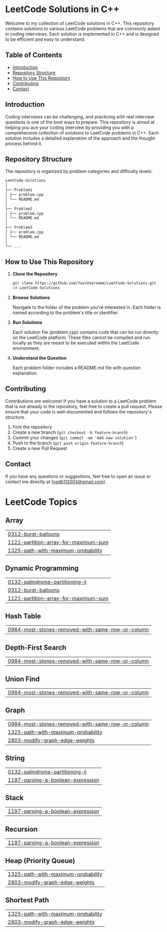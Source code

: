 # LeetCode Solutions in C++

Welcome to my collection of LeetCode solutions in C++. This repository contains solutions to various LeetCode problems that are commonly asked in coding interviews. Each solution is implemented in C++ and is designed to be efficient and easy to understand.

## Table of Contents

- [Introduction](#introduction)
- [Repository Structure](#repository-structure)
- [How to Use This Repository](#how-to-use-this-repository)
- [Contributing](#contributing)
- [Contact](#contact)

## Introduction

Coding interviews can be challenging, and practicing with real interview questions is one of the best ways to prepare. This repository is aimed at helping you ace your coding interview by providing you with a comprehensive collection of solutions to LeetCode problems in C++. Each solution includes a detailed explanation of the approach and the thought process behind it.

## Repository Structure

The repository is organized by problem categories and difficulty levels:
```bash
LeetCode-Solutions
│
├── Problem1
│ ├── problem.cpp
│ └── README.md
│
├── Problem2
│ ├── problem.cpp
│ └── README.md
│
├── Problem3
│ ├── problem.cpp
│ └── README.md
│
└── ...
```

## How to Use This Repository

1. **Clone the Repository**

   ```bash
   git clone https://github.com/YourUsername/LeetCode-Solutions.git
   cd LeetCode-Solutions
2. **Browse Solutions**

   Navigate to the folder of the problem you're interested in. Each folder is named according to the problem's title or identifier.
3. **Run Solutions**

   Each solution file (problem.cpp) contains code that can be run directly on the LeetCode platform. These files cannot be compiled and run locally as they are meant to be executed within the LeetCode environment.

4. **Understand the Question**

   Each problem folder includes a README.md file with question explanation.

## Contributing

Contributions are welcome! If you have a solution to a LeetCode problem that is not already in the repository, feel free to create a pull request. Please ensure that your code is well-documented and follows the repository's structure.

1. Fork the repository
2. Create a new branch (`git checkout -b feature-branch`)
3. Commit your changes (`git commit -am 'Add new solution'`)
4. Push to the branch (`git push origin feature-branch`)
5. Create a new Pull Request

## Contact

If you have any questions or suggestions, feel free to open an issue or contact me directly at [vedb112003@gmail.com].


<!---LeetCode Topics Start-->
# LeetCode Topics
## Array
|  |
| ------- |
| [0312-burst-balloons](https://github.com/Ved1103/LEETCODE-SOLUTIONS/tree/master/0312-burst-balloons) |
| [1121-partition-array-for-maximum-sum](https://github.com/Ved1103/LEETCODE-SOLUTIONS/tree/master/1121-partition-array-for-maximum-sum) |
| [1325-path-with-maximum-probability](https://github.com/Ved1103/LEETCODE-SOLUTIONS/tree/master/1325-path-with-maximum-probability) |
## Dynamic Programming
|  |
| ------- |
| [0132-palindrome-partitioning-ii](https://github.com/Ved1103/LEETCODE-SOLUTIONS/tree/master/0132-palindrome-partitioning-ii) |
| [0312-burst-balloons](https://github.com/Ved1103/LEETCODE-SOLUTIONS/tree/master/0312-burst-balloons) |
| [1121-partition-array-for-maximum-sum](https://github.com/Ved1103/LEETCODE-SOLUTIONS/tree/master/1121-partition-array-for-maximum-sum) |
## Hash Table
|  |
| ------- |
| [0984-most-stones-removed-with-same-row-or-column](https://github.com/Ved1103/LEETCODE-SOLUTIONS/tree/master/0984-most-stones-removed-with-same-row-or-column) |
## Depth-First Search
|  |
| ------- |
| [0984-most-stones-removed-with-same-row-or-column](https://github.com/Ved1103/LEETCODE-SOLUTIONS/tree/master/0984-most-stones-removed-with-same-row-or-column) |
## Union Find
|  |
| ------- |
| [0984-most-stones-removed-with-same-row-or-column](https://github.com/Ved1103/LEETCODE-SOLUTIONS/tree/master/0984-most-stones-removed-with-same-row-or-column) |
## Graph
|  |
| ------- |
| [0984-most-stones-removed-with-same-row-or-column](https://github.com/Ved1103/LEETCODE-SOLUTIONS/tree/master/0984-most-stones-removed-with-same-row-or-column) |
| [1325-path-with-maximum-probability](https://github.com/Ved1103/LEETCODE-SOLUTIONS/tree/master/1325-path-with-maximum-probability) |
| [2803-modify-graph-edge-weights](https://github.com/Ved1103/LEETCODE-SOLUTIONS/tree/master/2803-modify-graph-edge-weights) |
## String
|  |
| ------- |
| [0132-palindrome-partitioning-ii](https://github.com/Ved1103/LEETCODE-SOLUTIONS/tree/master/0132-palindrome-partitioning-ii) |
| [1197-parsing-a-boolean-expression](https://github.com/Ved1103/LEETCODE-SOLUTIONS/tree/master/1197-parsing-a-boolean-expression) |
## Stack
|  |
| ------- |
| [1197-parsing-a-boolean-expression](https://github.com/Ved1103/LEETCODE-SOLUTIONS/tree/master/1197-parsing-a-boolean-expression) |
## Recursion
|  |
| ------- |
| [1197-parsing-a-boolean-expression](https://github.com/Ved1103/LEETCODE-SOLUTIONS/tree/master/1197-parsing-a-boolean-expression) |
## Heap (Priority Queue)
|  |
| ------- |
| [1325-path-with-maximum-probability](https://github.com/Ved1103/LEETCODE-SOLUTIONS/tree/master/1325-path-with-maximum-probability) |
| [2803-modify-graph-edge-weights](https://github.com/Ved1103/LEETCODE-SOLUTIONS/tree/master/2803-modify-graph-edge-weights) |
## Shortest Path
|  |
| ------- |
| [1325-path-with-maximum-probability](https://github.com/Ved1103/LEETCODE-SOLUTIONS/tree/master/1325-path-with-maximum-probability) |
| [2803-modify-graph-edge-weights](https://github.com/Ved1103/LEETCODE-SOLUTIONS/tree/master/2803-modify-graph-edge-weights) |
<!---LeetCode Topics End-->